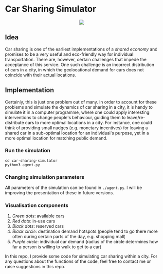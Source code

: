# Car Sharing Simulator

<div align="center"> 

<img src="https://github.com/brandelt4/car-sharing-simulator/blob/main/video.gif" />
</div>

## Idea
Car sharing is one of the earliest implementations of a *shared economy* and promises to be a very useful and eco-friendly way for individual transportation. There are, however, certain challenges that impede the acceptance of this service. One such challenge is an incorrect distribution of cars in a city, in which the geolocational 
demand for cars does not coincide with their actual locations. 

## Implementation
Certainly, this is just one problem out of many. In order to account for these problems and simulate the dynamics 
of car sharing in a city, it is handy to simulate it in a computer programme, where one could apply interesting interventions to change people's behaviour, guiding them 
to leave/re-distribute cars to more optimal locations in a city. For instance, one could think of providing small nudges (e.g. monetary incentives) for leaving a 
shared car in a sub-optimal location for an individual's purpose, yet in a more optimal location for matching public demand. 

### Run the simulation
```
cd car-sharing-simulator
python3 agent.py
``` 

### Changing simulation parameters
All parameters of the simulation can be found in `./agent.py`. I will be improving the presentation of these in future versions. 

### Visualisation components
1. *Green dots*: available cars
2. *Red dots*: in-use cars
3. *Black dots*: reserved cars
4. *Black circle*: destination demand hotspots (people tend to go there more often during certain parts of the day, e.g. shopping mall)
5. *Purple circle*: individual car demand (radius of the circle determines how far a person is willing to walk to get to a car)


In this repo, I provide some code for simulating car sharing within a city. 
For any questions about the functions of the code, feel free to contact me or raise suggestions in this repo. 


